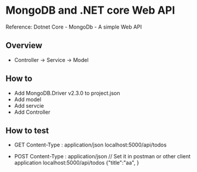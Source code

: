 # MongoDB and .NET core Web API
Reference:
    Dotnet Core - MongoDb - A simple Web API


## Overview
* Controller -> Service -> Model    


## How to
* Add MongoDB.Driver v2.3.0 to project.json
* Add model
* Add servcie
* Add Controller


## How to test
* GET
    Content-Type : application/json
    localhost:5000/api/todos
    
* POST
    Content-Type : application/json   // Set it in postman or other client application
    localhost:5000/api/todos
    {"title":"aa", }